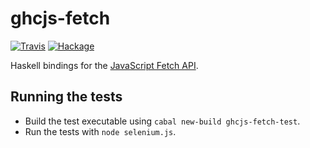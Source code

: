 # ghcjs-fetch

[![Travis](https://img.shields.io/travis/cocreature/ghcjs-fetch.svg)]() [![Hackage](https://img.shields.io/hackage/v/ghcjs-fetch.svg)]()

Haskell bindings for the [JavaScript Fetch
API](https://developer.mozilla.org/en-US/docs/Web/API/Fetch_API).

## Running the tests
* Build the test executable using `cabal new-build ghcjs-fetch-test`.
* Run the tests with `node selenium.js`.
